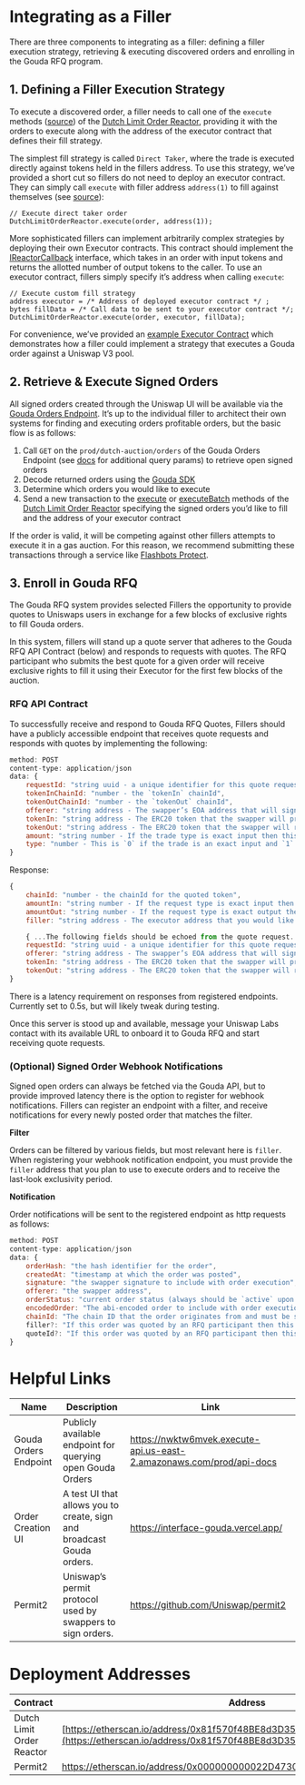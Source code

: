 # Integrating as a Filler

There are three components to integrating as a filler: defining a filler execution strategy, retrieving & executing discovered orders and enrolling in the Gouda RFQ program.

## 1. Defining a Filler Execution Strategy

To execute a discovered order, a filler needs to call one of the `execute` methods ([source](https://github.com/Uniswap/gouda/blob/de36900fa074784bda215b902d4854bdffab09ba/src/reactors/BaseReactor.sol#L31)) of the [Dutch Limit Order Reactor](https://etherscan.io/address/0x8Cc1AaF08Ce7F48E4104196753bB1daA80E3530f), providing it with the orders to execute along with the address of the executor contract that defines their fill strategy.

The simplest fill strategy is called `Direct Taker`, where the trade is executed directly against tokens held in the fillers address. To use this strategy, we’ve provided a short cut so fillers do not need to deploy an executor contract. They can simply call `execute` with filler address `address(1)` to fill against themselves (see [source](https://github.com/Uniswap/gouda/blob/de36900fa074784bda215b902d4854bdffab09ba/src/reactors/BaseReactor.sol#L73)):

```solidity
// Execute direct taker order
DutchLimitOrderReactor.execute(order, address(1)); 
```

More sophisticated fillers can implement arbitrarily complex strategies by deploying their own Executor contracts. This contract should implement the [IReactorCallback](https://github.com/Uniswap/gouda/blob/main/src/interfaces/IReactorCallback.sol) interface, which takes in an order with input tokens and returns the allotted number of output tokens to the caller. To use an executor contract, fillers simply specify it’s address when calling `execute`:

```solidity
// Execute custom fill strategy
address executor = /* Address of deployed executor contract */ ;
bytes fillData = /* Call data to be sent to your executor contract */; 
DutchLimitOrderReactor.execute(order, executor, fillData); 
```

For convenience, we’ve provided an [example Executor Contract](https://github.com/Uniswap/gouda/blob/main/src/sample-executors/UniswapV3Executor.sol) which demonstrates how a filler could implement a strategy that executes a Gouda order against a Uniswap V3 pool.

## 2. Retrieve & Execute Signed Orders

All signed orders created through the Uniswap UI will be available via the [Gouda Orders Endpoint](https://6q5qkya37k.execute-api.us-east-2.amazonaws.com/prod/api-docs). It’s up to the individual filler to architect their own systems for finding and executing orders profitable orders, but the basic flow is as follows: 

1. Call `GET` on the `prod/dutch-auction/orders` of the Gouda Orders Endpoint (see [docs](https://6q5qkya37k.execute-api.us-east-2.amazonaws.com/prod/api-docs) for additional query params) to retrieve open signed orders
2. Decode returned orders using the [Gouda SDK](https://github.com/Uniswap/gouda-sdk/#parsing-orders)
3. Determine which orders you would like to execute
4. Send a new transaction to the [execute](https://github.com/Uniswap/gouda/blob/a2025e3306312fc284a29daebdcabb88b50037c2/src/reactors/BaseReactor.sol#L29) or [executeBatch](https://github.com/Uniswap/gouda/blob/a2025e3306312fc284a29daebdcabb88b50037c2/src/reactors/BaseReactor.sol#L37) methods of the [Dutch Limit Order Reactor](https://github.com/Uniswap/gouda/blob/main/src/reactors/DutchLimitOrderReactor.sol) specifying the signed orders you’d like to fill and the address of your executor contract

If the order is valid, it will be competing against other fillers attempts to execute it in a gas auction. For this reason, we recommend submitting these transactions through a service like [Flashbots Protect](https://docs.flashbots.net/flashbots-protect/overview).

## 3. Enroll in Gouda RFQ

The Gouda RFQ system provides selected Fillers the opportunity to provide quotes to Uniswaps users in exchange for a few blocks of exclusive rights to fill Gouda orders.

In this system, fillers will stand up a quote server that adheres to the Gouda RFQ API Contract (below) and responds to requests with quotes. The RFQ participant who submits the best quote for a given order will receive exclusive rights to fill it using their Executor for the first few blocks of the auction. 

### RFQ API Contract

To successfully receive and respond to Gouda RFQ Quotes, Fillers should have a publicly accessible endpoint that receives quote requests and responds with quotes by implementing the following:

```jsx
method: POST
content-type: application/json
data: {
    requestId: "string uuid - a unique identifier for this quote request", 
    tokenInChainId: "number - the `tokenIn` chainId",
    tokenOutChainId: "number - the `tokenOut` chainId",
    offerer: "string address - The swapper’s EOA address that will sign the order",
    tokenIn: "string address - The ERC20 token that the swapper will provide",
    tokenOut: "string address - The ERC20 token that the swapper will receive",
    amount: "string number - If the trade type is exact input then this is amount of `tokenIn` the user wants to swap otherwise this is amount of tokenOut the user wants to receive",
    type: "number - This is `0` if the trade is an exact input and `1` if the trade is an exact output"
}
```

Response:

```jsx
{
    chainId: "number - the chainId for the quoted token",
    amountIn: "string number - If the request type is exact input then this field is `amount` from the quote request, otherwise this is the provided quote",
    amountOut: "string number - If the request type is exact output then this field is `amount` from the quote request, otherwise this is the provided quote", 
    filler: "string address - The executor address that you would like to have last-look exclusivity for this order"

    { ...The following fields should be echoed from the quote request...},
    requestId: "string uuid - a unique identifier for this quote request", 
    offerer: "string address - The swapper’s EOA address that will sign the order",
    tokenIn: "string address - The ERC20 token that the swapper will provide",
    tokenOut: "string address - The ERC20 token that the swapper will receive"
}
```

There is a latency requirement on responses from registered endpoints. Currently set to 0.5s, but will likely tweak during testing.

Once this server is stood up and available, message your Uniswap Labs contact with its available URL to onboard it to Gouda RFQ and start receiving quote requests. 

### (Optional) Signed Order Webhook Notifications

Signed open orders can always be fetched via the Gouda API, but to provide improved latency there is the option to register for webhook notifications. Fillers can register an endpoint with a filter, and receive notifications for every newly posted order that matches the filter. 

**Filter**

Orders can be filtered by various fields, but most relevant here is `filler`. When registering your webhook notification endpoint, you must provide the `filler` address that you plan to use to execute orders and to receive the last-look exclusivity period.

**Notification**

Order notifications will be sent to the registered endpoint as http requests as follows:

```jsx
method: POST
content-type: application/json
data: {
    orderHash: "the hash identifier for the order", 
    createdAt: "timestamp at which the order was posted",
    signature: "the swapper signature to include with order execution",
    offerer: "the swapper address",
    orderStatus: "current order status (always should be `active` upon receiving notification)",
    encodedOrder: "The abi-encoded order to include with order execution. This can be decoded using the Gouda-SDK (https://github.com/uniswap/gouda-sdk) to verify order fields and signature",
    chainId: "The chain ID that the order originates from and must be settled on",
    filler?: "If this order was quoted by an RFQ participant then this will be their filler address",
    quoteId?: "If this order was quoted by an RFQ participant then this will be the requestId from the quote request"
}
```

# Helpful Links

| Name  | Description | Link |
| --- | --- | --- |
| Gouda Orders Endpoint | Publicly available endpoint for querying open Gouda Orders | https://nwktw6mvek.execute-api.us-east-2.amazonaws.com/prod/api-docs  |
| Order Creation UI | A test UI that allows you to create, sign and broadcast Gouda orders. |https://interface-gouda.vercel.app/ |
| Permit2 | Uniswap’s permit protocol used by swappers to sign orders.  | https://github.com/Uniswap/permit2 |



# Deployment Addresses

| Contract | Address | Source |
| --- | --- | --- |
| Dutch Limit Order Reactor | [https://etherscan.io/address/0x81f570f48BE8d3D358404f257b5bDC4A88eefA50](https://etherscan.io/address/0x81f570f48BE8d3D358404f257b5bDC4A88eefA50) | https://github.com/Uniswap/gouda/blob/main/src/reactors/DutchLimitOrderReactor.sol |
| Permit2 | https://etherscan.io/address/0x000000000022D473030F116dDEE9F6B43aC78BA3 | https://github.com/Uniswap/permit2  |
